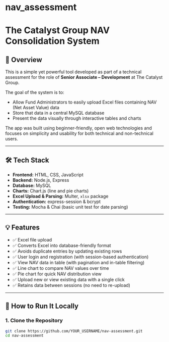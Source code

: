 # nav_assessment
# The Catalyst Group NAV Consolidation System

## 📘 Overview

This is a simple yet powerful tool developed as part of a technical assessment for the role of **Senior Associate – Development** at The Catalyst Group.

The goal of the system is to:
- Allow Fund Administrators to easily upload Excel files containing NAV (Net Asset Value) data
- Store that data in a central MySQL database
- Present the data visually through interactive tables and charts

The app was built using beginner-friendly, open web technologies and focuses on simplicity and usability for both technical and non-technical users.

---

## 🛠 Tech Stack

- **Frontend:** HTML, CSS, JavaScript
- **Backend:** Node.js, Express
- **Database:** MySQL
- **Charts:** Chart.js (line and pie charts)
- **Excel Upload & Parsing:** Multer, `xlsx` package
- **Authentication:** express-session & bcrypt
- **Testing:** Mocha & Chai (basic unit test for date parsing)

---

## 💡 Features

- ✅ Excel file upload
- ✅ Converts Excel into database-friendly format
- ✅ Avoids duplicate entries by updating existing rows
- ✅ User login and registration (with session-based authentication)
- ✅ View NAV data in table (with pagination and in-table filtering)
- ✅ Line chart to compare NAV values over time
- ✅ Pie chart for quick NAV distribution view
- ✅ Upload new or view existing data with a single click
- ✅ Retains data between sessions (no need to re-upload)

---

## 🚀 How to Run It Locally

### 1. Clone the Repository

```bash
git clone https://github.com/YOUR_USERNAME/nav-assessment.git
cd nav-assessment
